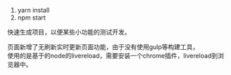 1. yarn install
2. npm start

快速生成项目，以便某些小功能的测试开发。


页面新增了无刷新实时更新页面功能，由于没有使用gulp等构建工具，</br>使用的是基于的node的livereload，需要安装一个chrome插件，livereload到浏览器中。

